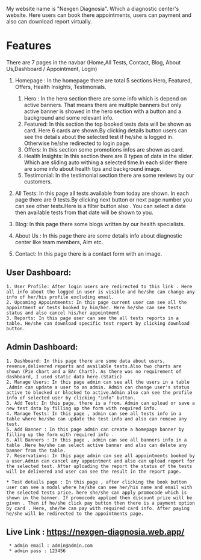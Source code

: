 My website name is "Nexgen Diagnosia". Which a diagnostic center's website. Here users can book there appointments, users can payment and also can download report virtually.

# Features

There are 7 pages in the navbar (Home,All Tests, Contact, Blog, About Us,Dashboard / Appointment, Login)

1. Homepage : In the homepage there are total 5 sections Hero, Featured, Offers, Health Insights, Testimonials.

   1. Hero : In the hero section there are some info which is depend on active banners. That means there are multiple banners but only active banner is showed in the hero section with a button and a background and some relevant info.
   2. Featured: In this section the top booked tests data will be shown as card. Here 6 cards are shown.By clicking details button users can see the details about the selected test if he/she is logged in. Otherwise he/she redirected to login page.
   3. Offers: In this section some promotions infos are shown as card.
   4. Health Insights: In this section there are 8 types of data in the slider. Which are sliding auto withing a selected time.In each slider there are some info about health tips and background image.
   5. Testimonial: In the testimonial section there are some reviews by our customers.

2. All Tests: In this page all tests available from today are shown. In each page there are 9 tests.By clicking next button or next page number you can see other tests.Here is a filter button also . You can select a date then available tests from that date will be shown to you.
3. Blog: In this page there some blogs written by our health specialists.
4. About Us : In this page there are some details info about diagnostic center like team members, Aim etc.
5. Contact: In this page there is a contact form with an image.

## User Dashboard:

    1. User Profile: After login users are redirected to this link . Here all info about the logged in user is visible and he/she can change any info of her/his profile excluding email.
    2. Upcoming Appointments: In this page current user can see all the appointment or tests booked by him/her. Here he/she can see tests status and also cancel his/her appointment
    3. Reports: In this page user can see the all tests reports in a table. He/she can download specific test report by clicking download button.

## Admin Dashboard:

    1. Dashboard: In this page there are some data about users, revenue,delivered reports and available tests.Also two charts are shown (Pie chart and a BAr Chart). As there was no requirement of dashboard, I used static data here.(Static)
    2. Manage Users: In this page admin can see all the users in a table .Admin can update a user to an admin. Admin can change user's status active to blocked or blocked to active.Admin also can see the profile info of selected user by clicking "info" button.
    3. Add Test: In this page, there is a from. Admin can upload or save a new test data by filling up the form with required info.
    4. Manage Tests: In this page , admin can see all tests info in a table where he/she can update the test info and also can remove any test.
    5. Add Banner : In this page admin can create a homepage banner by filling up the form with required info .
    6. All Banners : In this page , admin can see all banners info in a table .Here he/she can select active banner and also can delete any banner from the table.
    7. Reservations: In this page admin can see all appointments booked by a user.Admin can cancel any appointment and also can upload report for the selected test. After uploading the report the status of the tests will be delivered and user can see the result in the report page.

    * Test details page : In this page , after clicking the book button user can see a modal where he/she can see her/his name and email with the selected tests price. here she/she can apply promocode which is shown in the banner. If promocode applied then discount prize will be given . Then if he/she click pay button then there is a payment option by card . Here, she/he can pay with required card info. After paying he/she will be redirected to the appointments page.

## Live Link : https://nexgen-diagnosia.web.app/

     * admin email : admin@admin.com
     * admin pass : 123456
